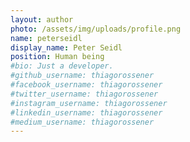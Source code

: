 ```yaml
---
layout: author
photo: /assets/img/uploads/profile.png
name: peterseidl
display_name: Peter Seidl
position: Human being
#bio: Just a developer.
#github_username: thiagorossener
#facebook_username: thiagorossener
#twitter_username: thiagorossener
#instagram_username: thiagorossener
#linkedin_username: thiagorossener
#medium_username: thiagorossener
---
```

